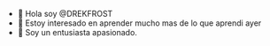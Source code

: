 - 👋 Hola soy  @DREKFROST
- 👀 Estoy interesado en aprender mucho mas de lo que aprendi ayer 
- 💞️ Soy un entusiasta apasionado.


